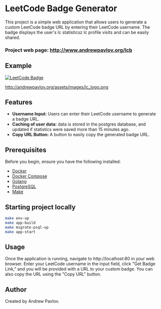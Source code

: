 # LeetCode Badge Generator

This project is a simple web application that allows users to generate a custom LeetCode badge URL by entering their LeetCode username. The badge displays the user's lc statisticsz lc profile visits and can be easily shared.

### Project web page: http://www.andrewpavlov.org/lcb

## Example
[![LeetCode Badge](http://andrewpavlov.org/lcb/api/slug/ZORRIX/badge.svg)](http://www.andrewpavlov.org/lcb/ZORRIX/redirect)

http://andrewpavlov.org/assets/images/lc_logo.png

## Features

- **Username Input:** Users can enter their LeetCode username to generate a badge URL.
- **Caching of user data:** data is stored in the postgres database, and updated if statistics were saved more than 15 minutes ago.
- **Copy URL Button:** A button to easily copy the generated badge URL.
## Prerequisites

Before you begin, ensure you have the following installed:

- [Docker](https://www.docker.com/)
- [Docker Compose](https://docs.docker.com/compose/install/)
- [Golang](https://go.dev/doc/install)
- [PostgreSQL](https://www.postgresql.org/download/)
- [Make](https://www.gnu.org/software/make/)

## Starting project locally

```bash
make env-up
make app-build
make migrate-psql-up
make app-start
````

## Usage
Once the application is running, navigate to http://localhost:80 in your web browser. Enter your LeetCode username in the input field, click "Get Badge Link," and you will be provided with a URL to your custom badge. You can also copy the URL using the "Copy URL" button.

## Author
Created by Andrew Pavlov.


